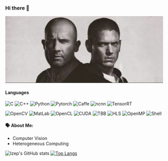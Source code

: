 ### Hi there 👋
<a href="https://lzep.github.io"><img src="https://github.com/lzep2023/lzep2023/blob/main/person.png"></a>
#### Languages
![C](https://img.shields.io/badge/C-gray?logo=C) ![C++](https://img.shields.io/badge/C++-gray?logo=Cplusplus) ![Python](https://img.shields.io/badge/Python-gray?logo=Python) ![Pytorch](https://img.shields.io/badge/Pytorch-gray?logo=pytorch)  ![Caffe](https://shields.io/badge/Caffe-gray?logo=onnx) ![ncnn](https://shields.io/badge/ncnn-gray?logo=onnx) ![TensorRT](https://shields.io/badge/TensorRT-gray?logo=TensorRT)

![OpenCV](https://shields.io/badge/OpenCV-gray?logo=opencv) ![MatLab](https://shields.io/badge/MatLab-gray?logo=matlab)
 ![OpenCL](https://shields.io/badge/OpenCL-gray?logo=OpenCL) ![CUDA](https://shields.io/badge/CUDA-gray?logo=matlab) ![TBB](https://shields.io/badge/TBB-gray?logo=TBB) ![HLS](https://shields.io/badge/HLS-gray?logo=HLS)  ![OpenMP](https://shields.io/badge/OpenMP-gray?logo=OpenMP) ![Shell](https://shields.io/badge/Shell-gray?logo=Shell)

#### 🗣 About Me:
- Computer Vision
- Heterogeneous Computing

![lzep's GitHub stats](https://github-readme-stats.vercel.app/api?username=lzep2023&show_icons=true&count_private=true&theme=radical)
[![Top Langs](https://github-readme-stats.vercel.app/api/top-langs/?username=lzep2023&theme=radical)](https://github.com/lzep2023/github-readme-stats)
